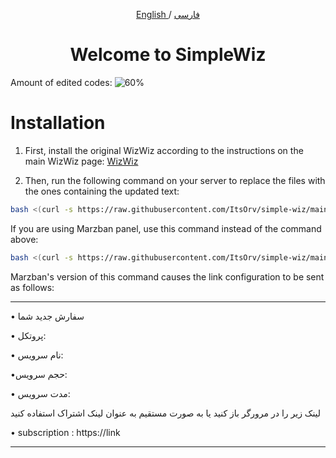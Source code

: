 <p align="center">
  <a href="https://github.com/wizwizdev/wizwizxui-timebot" target="_blank" rel="noopener noreferrer"></a>
</p>

<p align="center">
	<a href="./README-en.md">
	English
	</a>
	/
	<a href="./README.md">
	فارسی
	</a>

</p>


<h1 align="center">Welcome to SimpleWiz</h1>

Amount of edited codes: ![60%](https://progress-bar.dev/70/) 

# Installation

1. First, install the original WizWiz according to the instructions on the main WizWiz page: [WizWiz](https://github.com/wizwizdev/wizwizxui-timebot)

2. Then, run the following command on your server to replace the files with the ones containing the updated text:

```sh
bash <(curl -s https://raw.githubusercontent.com/ItsOrv/simple-wiz/main/replace.sh)

```
If you are using Marzban panel, use this command instead of the command above:
```sh
bash <(curl -s https://raw.githubusercontent.com/ItsOrv/simple-wiz/main/replacemarz.sh)
```
Marzban's version of this command causes the link configuration to be sent as follows:
***
• سفارش جدید شما

• پروتکل: 

• نام سرویس:

•حجم سرویس:


• مدت سرویس:


لینک زیر را در مرورگر باز کنید یا به صورت مستقیم به عنوان لینک اشتراک استفاده کنید

• subscription : https://link
***
